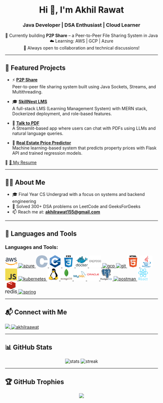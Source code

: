 <h1 align="center">Hi 👋, I'm Akhil Rawat</h1>
<h3 align="center">Java Developer | DSA Enthusiast | Cloud Learner</h3>

<p align="center">
  🔧 Currently building <b>P2P Share</b> – a Peer-to-Peer File Sharing System in Java <br>
  ☁️ Learning: AWS | GCP | Azure <br>
  💬 Always open to collaboration and technical discussions!
</p>


---

## 🚀 Featured Projects

- ⚡ **[P2P Share](https://github.com/AkhilRaawat/P2P-Share)**  
  Peer-to-peer file sharing system built using Java Sockets, Streams, and Multithreading.

- 🎓 **[SkillNest LMS](https://www.skillnest-lms.tech)**  
  A full-stack LMS (Learning Management System) with MERN stack, Dockerized deployment, and role-based features.

- 📄 **[Talk to PDF](https://talktopdfakhil.streamlit.app/)**  
  A Streamlit-based app where users can chat with PDFs using LLMs and natural language queries.

- 🏡 **[Real Estate Price Predictor](https://github.com/AkhilRaawat/Real-Estate-Price-Prediction)**  
  Machine learning-based system that predicts property prices with Flask API and trained regression models.

📄 [📎 My Resume](https://drive.google.com/file/d/167FYlsu8YfhZa6hDmGFlWG3dzELQx5kw/view?usp=sharing)

---

## 👨‍💻 About Me

- 🎓 Final Year CS Undergrad with a focus on systems and backend engineering  
- 🧠 Solved 300+ DSA problems on LeetCode and GeeksForGeeks   
- 📫 Reach me at: **akhilrawat155@gmail.com**

---

## 🧠 Languages and Tools

<h3 align="left">Languages and Tools:</h3>
<p align="left">
  <a href="https://aws.amazon.com" target="_blank" rel="noreferrer">
    <img src="https://raw.githubusercontent.com/devicons/devicon/master/icons/amazonwebservices/amazonwebservices-original-wordmark.svg" alt="aws" width="40" height="40"/>
  </a>
  <a href="https://azure.microsoft.com/en-in/" target="_blank" rel="noreferrer">
    <img src="https://www.vectorlogo.zone/logos/microsoft_azure/microsoft_azure-icon.svg" alt="azure" width="40" height="40"/>
  </a>
  <a href="https://www.cprogramming.com/" target="_blank" rel="noreferrer">
    <img src="https://raw.githubusercontent.com/devicons/devicon/master/icons/c/c-original.svg" alt="c" width="40" height="40"/>
  </a>
  <a href="https://www.w3schools.com/cpp/" target="_blank" rel="noreferrer">
    <img src="https://raw.githubusercontent.com/devicons/devicon/master/icons/cplusplus/cplusplus-original.svg" alt="cplusplus" width="40" height="40"/>
  </a>
  <a href="https://www.w3schools.com/css/" target="_blank" rel="noreferrer">
    <img src="https://raw.githubusercontent.com/devicons/devicon/master/icons/css3/css3-original-wordmark.svg" alt="css3" width="40" height="40"/>
  </a>
  <a href="https://www.docker.com/" target="_blank" rel="noreferrer">
    <img src="https://raw.githubusercontent.com/devicons/devicon/master/icons/docker/docker-original-wordmark.svg" alt="docker" width="40" height="40"/>
  </a>
  <a href="https://expressjs.com" target="_blank" rel="noreferrer">
    <img src="https://raw.githubusercontent.com/devicons/devicon/master/icons/express/express-original-wordmark.svg" alt="express" width="40" height="40"/>
  </a>
  
  <a href="https://cloud.google.com" target="_blank" rel="noreferrer">
    <img src="https://www.vectorlogo.zone/logos/google_cloud/google_cloud-icon.svg" alt="gcp" width="40" height="40"/>
  </a>
  <a href="https://git-scm.com/" target="_blank" rel="noreferrer">
    <img src="https://www.vectorlogo.zone/logos/git-scm/git-scm-icon.svg" alt="git" width="40" height="40"/>
  </a>
  <a href="https://www.w3.org/html/" target="_blank" rel="noreferrer">
    <img src="https://raw.githubusercontent.com/devicons/devicon/master/icons/html5/html5-original-wordmark.svg" alt="html5" width="40" height="40"/>
  </a>
  <a href="https://www.java.com" target="_blank" rel="noreferrer">
    <img src="https://raw.githubusercontent.com/devicons/devicon/master/icons/java/java-original.svg" alt="java" width="40" height="40"/>
  </a>
  <a href="https://developer.mozilla.org/en-US/docs/Web/JavaScript" target="_blank" rel="noreferrer">
    <img src="https://raw.githubusercontent.com/devicons/devicon/master/icons/javascript/javascript-original.svg" alt="javascript" width="40" height="40"/>
  </a>
  <a href="https://kubernetes.io" target="_blank" rel="noreferrer">
    <img src="https://www.vectorlogo.zone/logos/kubernetes/kubernetes-icon.svg" alt="kubernetes" width="40" height="40"/>
  </a>
  <a href="https://www.linux.org/" target="_blank" rel="noreferrer">
    <img src="https://raw.githubusercontent.com/devicons/devicon/master/icons/linux/linux-original.svg" alt="linux" width="40" height="40"/>
  </a>
  <a href="https://www.mongodb.com/" target="_blank" rel="noreferrer">
    <img src="https://raw.githubusercontent.com/devicons/devicon/master/icons/mongodb/mongodb-original-wordmark.svg" alt="mongodb" width="40" height="40"/>
  </a>
  <a href="https://www.mysql.com/" target="_blank" rel="noreferrer">
    <img src="https://raw.githubusercontent.com/devicons/devicon/master/icons/mysql/mysql-original-wordmark.svg" alt="mysql" width="40" height="40"/>
  </a>
  <a href="https://www.oracle.com/" target="_blank" rel="noreferrer">
    <img src="https://raw.githubusercontent.com/devicons/devicon/master/icons/oracle/oracle-original.svg" alt="oracle" width="40" height="40"/>
  </a>
  <a href="https://www.postgresql.org" target="_blank" rel="noreferrer">
    <img src="https://raw.githubusercontent.com/devicons/devicon/master/icons/postgresql/postgresql-original-wordmark.svg" alt="postgresql" width="40" height="40"/>
  </a>
  <a href="https://postman.com" target="_blank" rel="noreferrer">
    <img src="https://www.vectorlogo.zone/logos/getpostman/getpostman-icon.svg" alt="postman" width="40" height="40"/>
  </a>
  <a href="https://reactjs.org/" target="_blank" rel="noreferrer">
    <img src="https://raw.githubusercontent.com/devicons/devicon/master/icons/react/react-original-wordmark.svg" alt="react" width="40" height="40"/>
  </a>
  <a href="https://redis.io" target="_blank" rel="noreferrer">
    <img src="https://raw.githubusercontent.com/devicons/devicon/master/icons/redis/redis-original-wordmark.svg" alt="redis" width="40" height="40"/>
  </a>
  <a href="https://spring.io/" target="_blank" rel="noreferrer">
    <img src="https://www.vectorlogo.zone/logos/springio/springio-icon.svg" alt="spring" width="40" height="40"/>
  </a>
</p>

---

## 📬 Connect with Me

<p align="left">
  <a href="https://linkedin.com/in/akhil-rawat" target="_blank">
    <img src="https://skillicons.dev/icons?i=linkedin" height="30" />
  </a>
  <a href="https://www.leetcode.com/akhilraawat" target="blank">
    <img  src="https://raw.githubusercontent.com/rahuldkjain/github-profile-readme-generator/master/src/images/icons/Social/leet-code.svg" alt="akhilraawat" height="30" /></a>
</p>
</p>

---



## 📊 GitHub Stats

<p align="center">
  <img src="https://github-readme-stats.vercel.app/api?username=AkhilRaawat&show_icons=true&theme=github_dark" alt="stats" height="200"/>
  <img src="https://github-readme-streak-stats.herokuapp.com?user=AkhilRaawat&theme=dark" alt="streak" height="200"/>
</p>


---

## 🏆 GitHub Trophies

<p align="center">
  <img src="https://github-profile-trophy.vercel.app/?username=akhilraawat&theme=monokai&margin-w=15&no-frame=true" />
</p>
